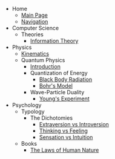 - Home
    - [Main Page](index.md)
    - [Navigation](navigation.md)
- Computer Science
    - Theories
        - [Information Theory](computer_science/theories/information_theory.md)
- Physics
    - [Kinematics](physics/kinematics.md)
    - Quantum Physics
        - [Introduction](physics/quantum_physics/introduction.md)
        - Quantization of Energy
            - [Black Body Radiation](physics/quantum_physics/quantization/black_body_radiation.md)
            - [Bohr's Model](physics/quantum_physics/quantization/bohr_model.md)
        - Wave-Particle Duality
            - [Young's Experiment](physics/quantum_physics/duality/young_experiment.md)
- Psychology
    - Typology
        - The Dichotomies
            - [Extraversion vs Introversion](psychology/typology/the_dichotomies/extraversion_vs_introversion.md)
            - [Thinking vs Feeling](psychology/typology/the_dichotomies/thinking_vs_feeling.md)
            - [Sensation vs Intuition](psychology/typology/the_dichotomies/sensation_vs_intuition.md)
    - Books
        - [The Laws of Human Nature](psychology/books/law_of_human_nature.md)